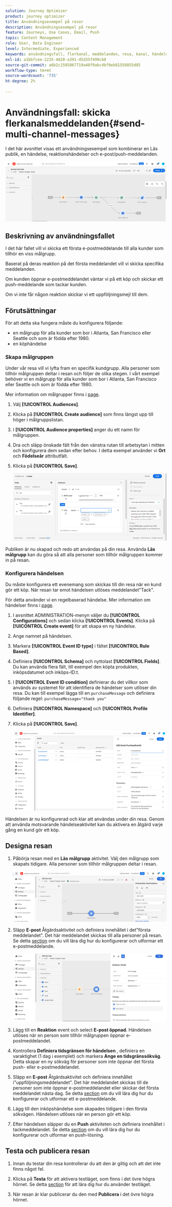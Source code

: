 ```yaml
---
solution: Journey Optimizer
product: journey optimizer
title: Användningsexempel på resor
description: Användningsexempel på resor
feature: Journeys, Use Cases, Email, Push
topic: Content Management
role: User, Data Engineer
level: Intermediate, Experienced
keywords: användningsfall, flerkanal, meddelanden, resa, kanal, händelser, push
exl-id: a1bbfcee-2235-4820-a391-d5d35f499cb0
source-git-commit: a6b2c1585867719a48f9abc4bf0eb81558855d85
workflow-type: tm+mt
source-wordcount: '735'
ht-degree: 2%

---
```


# Användningsfall: skicka flerkanalsmeddelanden{#send-multi-channel-messages}

I det här avsnittet visas ett användningsexempel som kombinerar en Läs publik, en händelse, reaktionshändelser och e-post/push-meddelanden.

![](assets/jo-uc1.png)

## Beskrivning av användningsfallet

I det här fallet vill vi skicka ett första e-postmeddelande till alla kunder som tillhör en viss målgrupp.

Baserat på deras reaktion på det första meddelandet vill vi skicka specifika meddelanden.

Om kunden öppnar e-postmeddelandet väntar vi på ett köp och skickar ett push-meddelande som tackar kunden.

Om vi inte får någon reaktion skickar vi ett uppföljningsmejl till dem.

## Förutsättningar

För att detta ska fungera måste du konfigurera följande:

* en målgrupp för alla kunder som bor i Atlanta, San Francisco eller Seattle och som är födda efter 1980.
* en köphändelse

### Skapa målgruppen

Under vår resa vill vi lyfta fram en specifik kundgrupp. Alla personer som tillhör målgruppen deltar i resan och följer de olika stegen. I vårt exempel behöver vi en målgrupp för alla kunder som bor i Atlanta, San Francisco eller Seattle och som är födda efter 1980.

Mer information om målgrupper finns i [page](../audience/about-audiences.md).

1. Välj **[!UICONTROL Audiences]**.

1. Klicka på **[!UICONTROL Create audience]** som finns längst upp till höger i målgruppslistan.

1. I **[!UICONTROL Audience properties]** anger du ett namn för målgruppen.

1. Dra och släpp önskade fält från den vänstra rutan till arbetsytan i mitten och konfigurera dem sedan efter behov. I detta exempel använder vi **Ort** och **Födelseår** attributfält.

1. Klicka på **[!UICONTROL Save]**.

   ![](assets/add-attributes.png)

Publiken är nu skapad och redo att användas på din resa. Använda **Läs målgrupp** kan du göra så att alla personer som tillhör målgruppen kommer in på resan.

### Konfigurera händelsen

Du måste konfigurera ett evenemang som skickas till din resa när en kund gör ett köp. När resan tar emot händelsen utlöses meddelandet&quot;Tack&quot;.

För detta använder vi en regelbaserad händelse. Mer information om händelser finns i [page](../event/about-events.md).

1. I avsnittet ADMINISTRATION-menyn väljer du **[!UICONTROL Configurations]** och sedan klicka **[!UICONTROL Events]**. Klicka på **[!UICONTROL Create event]** för att skapa en ny händelse.

1. Ange namnet på händelsen.

1. Markera **[!UICONTROL Event ID type]** i fältet **[!UICONTROL Rule Based]**.

1. Definiera **[!UICONTROL Schema]** och nyttolast **[!UICONTROL Fields]**. Du kan använda flera fält, till exempel den köpta produkten, inköpsdatumet och inköps-ID:t.

1. I **[!UICONTROL Event ID condition]** definierar du det villkor som används av systemet för att identifiera de händelser som utlöser din resa. Du kan till exempel lägga till en `purchaseMessage` och definiera följande regel: `purchaseMessage="thank you"`

1. Definiera **[!UICONTROL Namespace]** och **[!UICONTROL Profile Identifier]**.

1. Klicka på **[!UICONTROL Save]**.

   ![](assets/jo-uc2.png)

Händelsen är nu konfigurerad och klar att användas under din resa. Genom att använda motsvarande händelseaktivitet kan du aktivera en åtgärd varje gång en kund gör ett köp.

## Designa resan

1. Påbörja resan med en **Läs målgrupp** aktivitet. Välj den målgrupp som skapats tidigare. Alla personer som tillhör målgruppen deltar i resan.

   ![](assets/jo-uc4.png)

1. Släpp **E-post** Åtgärdsaktivitet och definiera innehållet i det&quot;första meddelandet&quot;. Det här meddelandet skickas till alla personer på resan. Se detta [section](../email/create-email.md) om du vill lära dig hur du konfigurerar och utformar ett e-postmeddelande.

   ![](assets/jo-uc5.png)

1. Lägg till en **Reaktion** event och select **E-post öppnad**. Händelsen utlöses när en person som tillhör målgruppen öppnar e-postmeddelandet.

1. Kontrollera **Definiera tidsgränsen för händelsen** , definiera en varaktighet (1 dag i exemplet) och markera **Ange en tidsgränssökväg**. Detta skapar en ny sökväg för personer som inte öppnar det första push- eller e-postmeddelandet.

1. Släpp en **E-post** Åtgärdsaktivitet och definiera innehållet i&quot;uppföljningsmeddelandet&quot;. Det här meddelandet skickas till de personer som inte öppnar e-postmeddelandet eller skickar det första meddelandet nästa dag. Se detta [section](../email/create-email.md) om du vill lära dig hur du konfigurerar och utformar ett e-postmeddelande.

1. Lägg till den inköpshändelse som skapades tidigare i den första sökvägen. Händelsen utlöses när en person gör ett köp.

1. Efter händelsen släpper du en **Push** aktiviteten och definiera innehållet i tackmeddelandet. Se detta [section](../push/create-push.md) om du vill lära dig hur du konfigurerar och utformar en push-lösning.

## Testa och publicera resan

1. Innan du testar din resa kontrollerar du att den är giltig och att det inte finns något fel.

1. Klicka på **Testa** för att aktivera testläget, som finns i det övre högra hörnet. Se detta [section](testing-the-journey.md) för att lära dig hur du använder testläget.

1. När resan är klar publicerar du den med **Publicera** i det övre högra hörnet.
